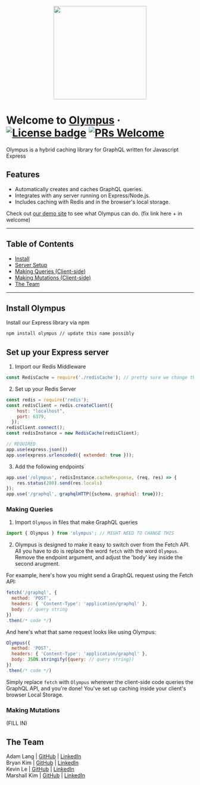 <p align="center">
<img src="https://drivethruhistoryadventures.com/wp-content/uploads/2018/07/2_Mount-Olympus-A9.jpg" width="250" />
</p>

# Welcome to [Olympus](https://github.com/oslabs-beta/olympus) &middot; [![License badge](https://img.shields.io/badge/license-MIT-informational)](https://github.com/oslabs-beta/olympus/LICENSE) [![PRs Welcome](https://img.shields.io/badge/PRs-welcome-brightgreen)]()
Olympus is a hybrid caching library for GraphQL written for Javascript Express

## Features
- Automatically creates and caches GraphQL queries.
- Integrates with any server running on Express/Node.js.
- Includes caching with Redis and in the browser's local storage.

Check out [our demo site](https://github.com/oslabs-beta/olympus) to see what Olympus can do. (fix link here + in welcome)

---
## Table of Contents
- [Install](#install)
- [Server Setup](#server)
- [Making Queries (Client-side)](#queries)
- [Making Mutations (Client-side)](#mutations)
- [The Team ](#team )
---

## <a name="install"/> Install Olympus
Install our Express library via npm

```bash
npm install olympus // update this name possibly
```

 ## <a name="server"/> Set up your Express server
1. Import our Redis Middleware

```javascript
const RedisCache = require('./redisCache'); // pretty sure we change the part after require to 'olympus'
```

2. Set up your Redis Server

```javascript
const redis = require('redis');
const redisClient = redis.createClient({
    host: "localhost",
    port: 6379,
  });
redisClient.connect();
const redisInstance = new RedisCache(redisClient);

// REQUIRED
app.use(express.json())
app.use(express.urlencoded({ extended: true }));
```

3. Add the following endpoints

```javascript
app.use('/olympus', redisInstance.cacheResponse, (req, res) => {
    res.status(200).send(res.locals)
});
app.use('/graphql', graphqlHTTP({schema, graphiql: true}));
```

### <a name="queries"/> Making Queries
1. Import `Olympus` in files that make GraphQL queries

```javascript
import { Olympus } from 'olympus'; // MIGHT NEED TO CHANGE THIS
```

2. Olympus is designed to make it easy to switch over from the Fetch API. All you have to do is replace the word `fetch` with the word `Olympus`. Remove the endpoint argument, and adjust the 'body' key inside the second arugment.

For example, here's how you might send a GraphQL request using the Fetch API:

```javascript
fetch('/graphql', {
  method: 'POST',
  headers: { 'Content-Type': 'application/graphql' },
  body: // query string
})
.then(/* code */)
```

And here's what that same request looks like using Olympus:

```javascript
Olympus({
  method: 'POST',
  headers: { 'Content-Type': 'application/graphql' },
  body: JSON.stringify({query: // query string})
})
.then(/* code */)
```

Simply replace `fetch` with `Olympus` wherever the client-side code queries the GraphQL API, and you're done! You've set up caching inside your client's browser Local Storage.

### <a name="mutations"/> Making Mutations
(FILL IN)

## <a name="team "/> The Team
Adam Lang   | [GitHub](https://github.com/AdamLang96) | [LinkedIn](https://www.linkedin.com/in/adam-lang-573a2b149/)
<br>
Bryan Kim   | [GitHub](https://github.com/Bkimmm) | [LinkedIn](https://www.linkedin.com/in/bkimmm/)
<br>
Kevin Le    | [GitHub](https://github.com/kle160) | [LinkedIn](https://www.linkedin.com/in/kevin-le-3ab05971/)
<br>
Marshall Kim    | [GitHub](https://github.com/marshallkkim) | [LinkedIn](https://www.linkedin.com/in/marshallkkim/)
